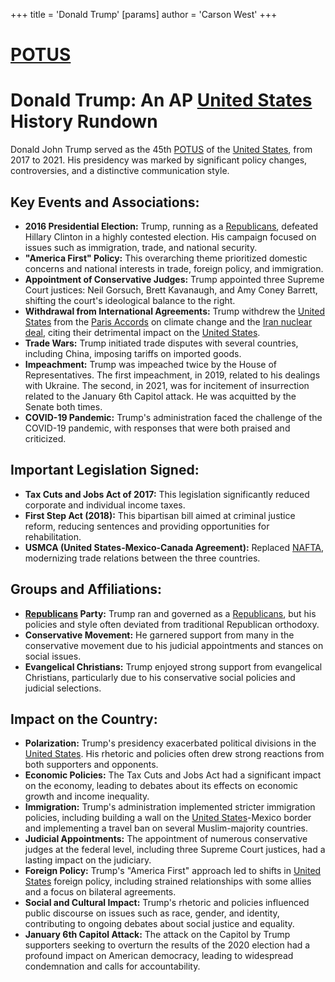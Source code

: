 +++
 title = 'Donald Trump'
[params]
	author = 'Carson West'
+++
# [POTUS](./../potus/)
# Donald Trump: An AP [United States](./../united-states/) History Rundown

Donald John Trump served as the 45th [POTUS](./../potus/) of the [United States](./../united-states/), from 2017 to 2021. His presidency was marked by significant policy changes, controversies, and a distinctive communication style.

## Key Events and Associations:

*   **2016 Presidential Election:** Trump, running as a [Republicans](./../republicans/), defeated Hillary Clinton in a highly contested election. His campaign focused on issues such as immigration, trade, and national security.
*   **"America First" Policy:** This overarching theme prioritized domestic concerns and national interests in trade, foreign policy, and immigration.
*   **Appointment of Conservative Judges:** Trump appointed three Supreme Court justices: Neil Gorsuch, Brett Kavanaugh, and Amy Coney Barrett, shifting the court's ideological balance to the right.
*   **Withdrawal from International Agreements:** Trump withdrew the [United States](./../united-states/) from the [Paris Accords](./../paris-accords/) on climate change and the [Iran nuclear deal](./../iran-nuclear-deal/), citing their detrimental impact on the [United States](./../united-states/).
*   **Trade Wars:** Trump initiated trade disputes with several countries, including China, imposing tariffs on imported goods.
*   **Impeachment:** Trump was impeached twice by the House of Representatives. The first impeachment, in 2019, related to his dealings with Ukraine. The second, in 2021, was for incitement of insurrection related to the January 6th Capitol attack. He was acquitted by the Senate both times.
*   **COVID-19 Pandemic:** Trump's administration faced the challenge of the COVID-19 pandemic, with responses that were both praised and criticized.

## Important Legislation Signed:

*   **Tax Cuts and Jobs Act of 2017:** This legislation significantly reduced corporate and individual income taxes.
*   **First Step Act (2018):** This bipartisan bill aimed at criminal justice reform, reducing sentences and providing opportunities for rehabilitation.
*   **USMCA (United States-Mexico-Canada Agreement):** Replaced [NAFTA](./../nafta/), modernizing trade relations between the three countries.

## Groups and Affiliations:

*   **[Republicans](./../republicans/) Party:** Trump ran and governed as a [Republicans](./../republicans/), but his policies and style often deviated from traditional Republican orthodoxy.
*   **Conservative Movement:** He garnered support from many in the conservative movement due to his judicial appointments and stances on social issues.
*   **Evangelical Christians:** Trump enjoyed strong support from evangelical Christians, particularly due to his conservative social policies and judicial selections.

## Impact on the Country:

*   **Polarization:** Trump's presidency exacerbated political divisions in the [United States](./../united-states/). His rhetoric and policies often drew strong reactions from both supporters and opponents.
*   **Economic Policies:** The Tax Cuts and Jobs Act had a significant impact on the economy, leading to debates about its effects on economic growth and income inequality.
*   **Immigration:** Trump's administration implemented stricter immigration policies, including building a wall on the [United States](./../united-states/)-Mexico border and implementing a travel ban on several Muslim-majority countries.
*   **Judicial Appointments:** The appointment of numerous conservative judges at the federal level, including three Supreme Court justices, had a lasting impact on the judiciary.
*   **Foreign Policy:** Trump's "America First" approach led to shifts in [United States](./../united-states/) foreign policy, including strained relationships with some allies and a focus on bilateral agreements.
*   **Social and Cultural Impact:** Trump's rhetoric and policies influenced public discourse on issues such as race, gender, and identity, contributing to ongoing debates about social justice and equality.
*   **January 6th Capitol Attack:** The attack on the Capitol by Trump supporters seeking to overturn the results of the 2020 election had a profound impact on American democracy, leading to widespread condemnation and calls for accountability.
